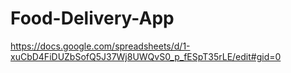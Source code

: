 # Food-Delivery-App

https://docs.google.com/spreadsheets/d/1-xuCbD4FiDUZbSofQ5J37Wj8UWQvS0_p_fESpT35rLE/edit#gid=0
